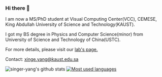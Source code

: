 ### Hi there 👋

I am now a MS/PhD student at Visual Computing Center(VCC), CEMESE, King Abdullah University of Science and Technology(KAUST).  

I got my BS degree in Physics and Computer Science(minor) from University of Science and Technology of China(USTC).

For more details, please visit our [lab's page.](https://vccimaging.org/People/heidriw/) 

Contact: xinge.yang@kaust.edu.sa

![singer-yang's github stats](https://github-readme-stats.vercel.app/api?username=singer-yang&show_icons=true&count_private=true&hide=prs&theme=default_repocard)
[![Most used languages](https://github-readme-stats.vercel.app/api/top-langs/?username=singer-yang&&layout=compact)](https://github.com/anuraghazra/github-readme-stats)

<!--
**singer-yang/singer-yang** is a ✨ _special_ ✨ repository because its `README.md` (this file) appears on your GitHub profile.

Here are some ideas to get you started:

- 🔭 I’m currently working on ...
- 🌱 I’m currently learning ...
- 👯 I’m looking to collaborate on ...
- 🤔 I’m looking for help with ...
- 💬 Ask me about ...
- 📫 How to reach me: ...
- 😄 Pronouns: ...
- ⚡ Fun fact: ...
-->
